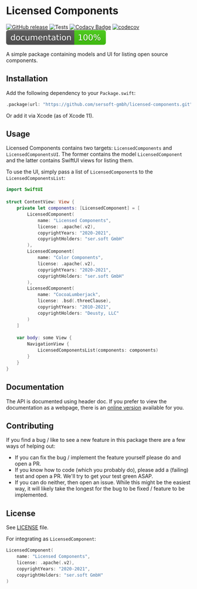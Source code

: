 # Licensed Components

[![GitHub release](https://img.shields.io/github/release/sersoft-gmbh/licensed-components.svg?style=flat)](https://github.com/sersoft-gmbh/licensed-components/releases/latest)
![Tests](https://github.com/sersoft-gmbh/licensed-components/workflows/Tests/badge.svg)
[![Codacy Badge](https://app.codacy.com/project/badge/Grade/52b18112086f404a9f970b8b7a7c4529)](https://www.codacy.com/gh/sersoft-gmbh/licensed-components/dashboard?utm_source=github.com&amp;utm_medium=referral&amp;utm_content=sersoft-gmbh/licensed-components&amp;utm_campaign=Badge_Grade)
[![codecov](https://codecov.io/gh/sersoft-gmbh/licensed-components/branch/main/graph/badge.svg?token=SYWM5R6N7G)](https://codecov.io/gh/sersoft-gmbh/licensed-components)
[![jazzy](https://raw.githubusercontent.com/sersoft-gmbh/licensed-components/gh-pages/badge.svg?sanitize=true)](https://sersoft-gmbh.github.io/licensed-components)

A simple package containing models and UI for listing open source components.

## Installation

Add the following dependency to your `Package.swift`:
```swift
.package(url: "https://github.com/sersoft-gmbh/licensed-components.git", from: "1.0.0"),
```

Or add it via Xcode (as of Xcode 11).

## Usage

Licensed Components contains two targets: `LicensedComponents` and `LicensedComponentsUI`.
The former contains the model `LicensedComponent` and the latter contains SwiftUI views for listing them.

To use the UI, simply pass a list of `LicensedComponent`s to the `LicensedComponentsList`:

```swift
import SwiftUI

struct ContentView: View {
    private let components: [LicensedComponent] = [
        LicensedComponent(
            name: "Licensed Components",
            license: .apache(.v2),
            copyrightYears: "2020-2021",
            copyrightHolders: "ser.soft GmbH"
        ),
        LicensedComponent(
            name: "Color Components",
            license: .apache(.v2),
            copyrightYears: "2020-2021",
            copyrightHolders: "ser.soft GmbH"
        ),
        LicensedComponent(
            name: "CocoaLumberjack",
            license: .bsd(.threeClause),
            copyrightYears: "2010-2021",
            copyrightHolders: "Deusty, LLC"
        )
    ]

    var body: some View {
        NavigationView {
            LicensedComponentsList(components: components)
        }
    }
}
```

<!--
## Possible Features

While not yet integrated, the following features might provide added value and could make it into this package in the future:

-   
-->

## Documentation

The API is documented using header doc. If you prefer to view the documentation as a webpage, there is an [online version](https://sersoft-gmbh.github.io/licensed-components) available for you.

## Contributing

If you find a bug / like to see a new feature in this package there are a few ways of helping out:

-   If you can fix the bug / implement the feature yourself please do and open a PR.
-   If you know how to code (which you probably do), please add a (failing) test and open a PR. We'll try to get your test green ASAP.
-   If you can do neither, then open an issue. While this might be the easiest way, it will likely take the longest for the bug to be fixed / feature to be implemented.

## License

See [LICENSE](./LICENSE) file.

For integrating as `LicensedComponent`:
```swift
LicensedComponent(
    name: "Licensed Components",
    license: .apache(.v2),
    copyrightYears: "2020-2021",
    copyrightHolders: "ser.soft GmbH"
)
```
